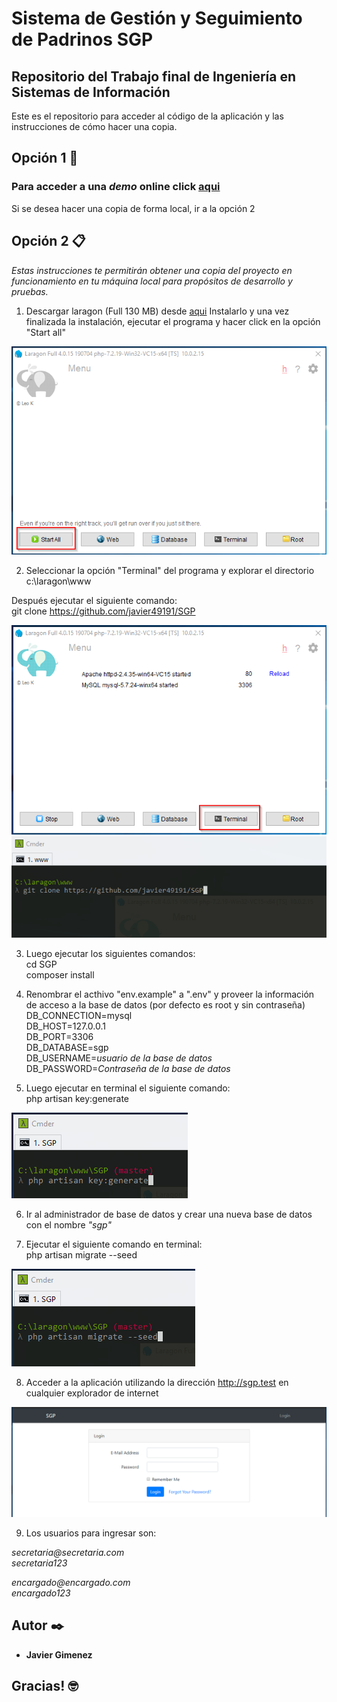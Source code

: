 # Sistema de Gestión y Seguimiento de Padrinos SGP
## Repositorio del Trabajo final de Ingeniería en Sistemas de Información

Este es el repositorio para acceder al código de la aplicación y las instrucciones de cómo hacer una copia.

## Opción 1 🚀

### Para acceder a una *demo* online click [aqui](https://tfgsgp.000webhostapp.com/ "aqui")

Si se desea hacer una copia de forma local, ir a la opción 2


## Opción 2 📋

_Estas instrucciones te permitirán obtener una copia del proyecto en funcionamiento en tu máquina local para propósitos de desarrollo y pruebas._

1. Descargar laragon (Full 130 MB) desde [aqui](https://laragon.org/download/ "aqui")
Instalarlo y una vez finalizada la instalación, ejecutar el programa y hacer click en la opción "Start all"

![Con titulo](images/start_all.png "Start all")

2. Seleccionar la opción "Terminal" del programa y explorar el directorio<br/>c:\laragon\www<br/>

Después ejecutar el siguiente comando:<br/>
git clone https://github.com/javier49191/SGP<br/>

![Con titulo](images/terminal.png "Terminal")
![Con titulo](images/git_clone.png "Git clone")

3. Luego ejecutar los siguientes comandos:<br/>
cd SGP<br/>
composer install<br/>


4. Renombrar el acthivo "env.example" a ".env" y proveer la información de acceso a la base de datos (por defecto es root y sin contraseña)<br/>
DB_CONNECTION=mysql<br/>
DB_HOST=127.0.0.1<br/>
DB_PORT=3306<br/>
DB_DATABASE=sgp<br/>
DB_USERNAME=_usuario de la base de datos_<br/>
DB_PASSWORD=_Contraseña de la base de datos_<br/>


5. Luego ejecutar en terminal el siguiente comando:<br/>
php artisan key:generate<br/>

![Con titulo](images/key_generate.png "Key Genenrate")

6. Ir al administrador de base de datos y crear una nueva base de datos con el nombre *"sgp"*

7. Ejecutar el siguiente comando en terminal:<br/>
php artisan migrate --seed<br/>

![Con titulo](images/db_seed.png "Database")

8. Acceder a la aplicación utilizando la dirección http://sgp.test en cualquier explorador de internet

![Con titulo](images/login.png "Login")

9. Los usuarios para ingresar son:

_secretaria@secretaria.com_<br/>
_secretaria123_<br/>

_encargado@encargado.com_<br/>
_encargado123_<br/>


## Autor ✒️

* **Javier Gimenez**

## Gracias! 🤓



